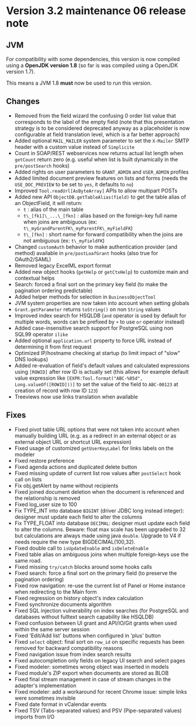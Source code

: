 Version 3.2 maintenance 06 release note
=======================================

JVM
---

For compatibility with some dependencies, this version is now compiled using a **OpenJDK version 1.8** (so far is was compiled using a OpenJDK version 1.7).

This means a JVM 1.8 **must** now be used to run this version.

Changes
-------

- Removed from the field wizard the confusing 0 order list value that corresponds to the label of the empty field (note that this presentation strategy is to be considered deprecated anyway
  as a placeholder is now configurable at field translation level, which is a far better approach)
- Added optional `MAIL_MAILER` system parameter to set the `X-Mailer` SMTP header with a custom value instead of `Simplicite`
- Count in SOAP/REST webservices now returns actual list length when `getCount` return zero (e.g. useful when list is built dynamically in the `pre/postSearch` hooks)
- Added rights on user parameters to `GRANT_ADMIN` and `USER_ADMIN` profiles
- Added limited document preview features on lists and forms (needs the `USE_DOC_PREVIEW` to be set to `yes`, it defaults to `no`)
- Improved `Tool.readUrl[AsByteArray]` APIs to allow multipart POSTs
- Added new API `ObjectDB.getTableAlias(field)` to get the table alias of an ObjectField, it will return:
	- `t` : alias of the main table
	- `t\_[fk1]\_...\_[fkn]` : alias based on the foreign-key full name when joins are ambiguous (ex: `t\_myGrandParentFK\_myParentFK\_myFieldFK`)
	- `t\_[fkn]` : short name for forward compatibility when the joins are not ambiguous (ex: `t\_myFieldFK`)
- Changed `customAuth` behavior to make authentication provider (and method) available in `pre/postLoafGrant` hooks (also true for OAuth2/SAML)
- Removed legacy ExcelML export format
- Added new object hooks (`getHelp` or `getCtxHelp`) to customize main and contextual helps 
- Search: forced a final sort on the primary key field (to make the pagination ordering predictable)
- Added helper methods for selection in `BusinessObjectTool`
- JVM system properties are now taken into account when setting globals
- `Grant.getParameter` returns `toString()` on non `String` values
- Improved index search for HSQLDB (`and` operator is used by default for multiple words, words can be prefixed by `+` to use `or` operator instead)
- Added case-insensitive search support for PostgreSQL using non SQL99 operator `ilike`
- Added optional `application.url` property to force URL instead of determining it from first request
- Optimized IP/hostname checking at startup (to limit impact of "slow" DNS lookups)
- Added re-evaluation of field's default values and calculated expressions using `[ROWID]` after row ID is actually set
  (this allows for example default value expression like `[EXPR:Tool.format("ABC-%05d", Long.valueOf([ROWID]))]`
  to set the value of the field to `ABC-00123` at creation of  record with row ID `123`)
- Treeviews now use links translation when available

Fixes
-----

- Fixed pivot table URL options that were not taken into account when manually building URL (e.g. as a redirect in an external object or as external object URL or shortcut URL expression)
- Fixed usage of customized `getUserKeyLabel` for links labels on the modeler
- Fixed restore preference
- Fixed agenda actions and duplicated delete button
- Fixed missing update of current list row values after `postSelect` hook call on lists
- Fix obj.getAlert by name without recipients
- Fixed joined document deletion when the document is referenced and the relationship is removed
- Fixed log_user size to 100
- Fix TYPE_INT into database `BIGINT` (driver JDBC long instead integer): designer must update each field to alter the columns
- Fix TYPE_FLOAT into database `DECIMAL`: designer must update each field to alter the columns. Beware: float max scale has been upgraded to 32 but calculations are always made using java `double`. Upgrade to V4 if needs require the new type BIGDECIMAL(100,32).
- Fixed double call to `isUpdateEnable` and `isDeleteEnable`
- Fixed table alias on ambiguous joins when multiple foreign-keys use the same road.
- Fixed missing `try/catch` blocks around some hooks calls
- Fixed search: force a final sort on the primary field (to preserve the pagination ordering)
- Fixed row navigation: re-use the current list of Panel or Home instance when redirecting to the Main form
- Fixed regression on history object's index calculation
- Fixed synchronize documents algorithm
- Fixed SQL injection vulnerability on index searches (for PostgreSQL and databases without fulltext search capability like HSQLDB)
- Fixed confusion between UI grant and API/IO/Git grants when used within the same server session
- Fixed 'Edit/Add list' buttons when configured in 'plus' button
- Fixed `select` object: final sort on `row_id` on specific requests has been removed for backward compatibility reasons
- Fixed navigation issue from index search results
- Fixed autocompletion only fields on legacy UI search and select pages
- Fixed modeler: sometimes wrong object was inserted in models
- Fixed module's ZIP export when documents are stored as BLOB
- Fixed final stream management in case of stream changes in the adapter's implementation
- Fixed modeler: add a workaround for recent Chrome issue: simple links were sometimes invisible
- Fixed date format in vCalendar events
- Fixed TSV (Tabs-separated values) and PSV (Pipe-separated values) imports from I/O

